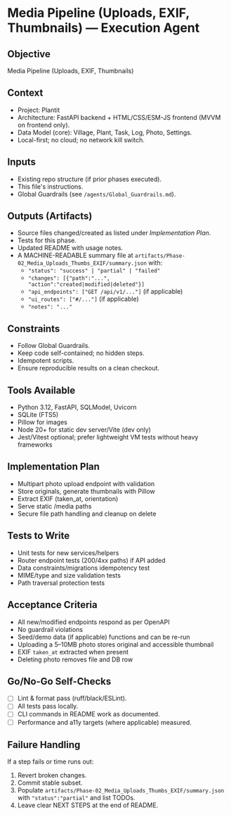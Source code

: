 # Media Pipeline (Uploads, EXIF, Thumbnails) — Execution Agent

## Objective
Media Pipeline (Uploads, EXIF, Thumbnails)

## Context
- Project: Plantit
- Architecture: FastAPI backend + HTML/CSS/ESM-JS frontend (MVVM on frontend only).
- Data Model (core): Village, Plant, Task, Log, Photo, Settings.
- Local-first; no cloud; no network kill switch.

## Inputs
- Existing repo structure (if prior phases executed).
- This file's instructions.
- Global Guardrails (see `/agents/Global_Guardrails.md`).

## Outputs (Artifacts)
- Source files changed/created as listed under _Implementation Plan_.
- Tests for this phase.
- Updated README with usage notes.
- A MACHINE-READABLE summary file at `artifacts/Phase-02_Media_Uploads_Thumbs_EXIF/summary.json` with:
  - `"status": "success" | "partial" | "failed"`
  - `"changes": [{"path":"...", "action":"created|modified|deleted"}]`
  - `"api_endpoints": ["GET /api/v1/..."]` (if applicable)
  - `"ui_routes": ["#/..."]` (if applicable)
  - `"notes": "..."`

## Constraints
- Follow Global Guardrails.
- Keep code self-contained; no hidden steps.
- Idempotent scripts.
- Ensure reproducible results on a clean checkout.

## Tools Available
- Python 3.12, FastAPI, SQLModel, Uvicorn
- SQLite (FTS5)
- Pillow for images
- Node 20+ for static dev server/Vite (dev only)
- Jest/Vitest optional; prefer lightweight VM tests without heavy frameworks

## Implementation Plan
- Multipart photo upload endpoint with validation
- Store originals, generate thumbnails with Pillow
- Extract EXIF (taken_at, orientation)
- Serve static /media paths
- Secure file path handling and cleanup on delete

## Tests to Write
- Unit tests for new services/helpers
- Router endpoint tests (200/4xx paths) if API added
- Data constraints/migrations idempotency test
- MIME/type and size validation tests
- Path traversal protection tests

## Acceptance Criteria
- All new/modified endpoints respond as per OpenAPI
- No guardrail violations
- Seed/demo data (if applicable) functions and can be re-run
- Uploading a 5–10MB photo stores original and accessible thumbnail
- EXIF `taken_at` extracted when present
- Deleting photo removes file and DB row

## Go/No-Go Self-Checks
- [ ] Lint & format pass (ruff/black/ESLint).
- [ ] All tests pass locally.
- [ ] CLI commands in README work as documented.
- [ ] Performance and a11y targets (where applicable) measured.

## Failure Handling
If a step fails or time runs out:
1. Revert broken changes.
2. Commit stable subset.
3. Populate `artifacts/Phase-02_Media_Uploads_Thumbs_EXIF/summary.json` with `"status":"partial"` and list TODOs.
4. Leave clear NEXT STEPS at the end of README.
